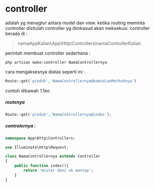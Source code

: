 # controller
adalah yg menagtur antara model dan view. ketika routing meminta controller disitulah controller yg dimkasud akan meksekusi.
controller berada di : 
> namaAppKalian\App\Http\Controllers\namaControllerKalian

perintah membuat controller sederhana :
```
php artisan make:controller NamaControllernya
```

cara mengaksesnya diatas seperti ini :
```php
Route::get('produk','NamaControllernya@kemudianMethodnya')
```

contoh dibawah 1.1ex:
##### routenya
```php
Route::get('produk','NamaControllernya@index');
```

##### controlernya :
```php
namespace App\Http\Controllers;

use Illuminate\Http\Request;

class NamaControllernya extends Controller
{
    public function index(){
        return 'mister deni ok mantap';
    }
}
```

